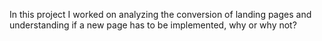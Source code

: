 In this project I worked on analyzing the conversion of landing pages and understanding if a new page has to be implemented, why or why not?
